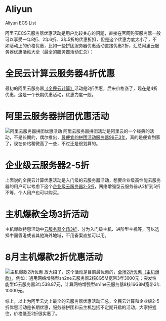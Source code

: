 # Aliyun
Aliyun ECS List


阿里云ECS云服务器优惠活动是用户比较关心的问题，直接在官网购买服务器一般可以享受一年8折、2年6折、3年5折的优惠折扣，但是这个优惠力度太小了，不如活动上的价格优惠，比如一些拼团服务器优惠活动直接优惠2折，汇总阿里云服务器优惠活动大全（最全的服务器活动汇总）：

# 全民云计算云服务器4折优惠
最初的阿里云服务器[《全民云计算》](http://www.mabiji.com/url/qwbk/)活动是2折优惠，后来价格涨了，现在是4折优惠，这是一个长期优惠活动，优惠力度一般。

# 阿里云服务器拼团优惠活动
![阿里云服务器拼团优惠活动](http://www.mabiji.com/wp-content/uploads/2019/07/pintuan190.jpg)
阿里云服务器拼团活动是阿里云的一个经典的活动，不是长期的，偶尔推出，[最便宜的拼团活动服务器99元3年](http://www.mabiji.com/url/hi-group-buying/)，真的是便宜到家了，现在价格稍微高了一些，不过还是很划算的。

# 企业级云服务器2-5折
上面说的全民云计算优惠活动是入门级的云服务器活动，想要企业级高性能云服务器的用户可以考虑下这个[企业级云服务器2-5折](http://www.mabiji.com/url/enterprise-discount/)，网络增强型云服务器从2折到5折不等，个人用户也可以购买。

# 主机爆款全场3折活动
主机爆款特惠活动中[云服务器全场3折](http://www.mabiji.com/url/hotsale/)，分为入门级主机、进阶型主机等，可以选择中国香港或者其他海外地域，不用备案直接可以用。

# 8月主机爆款2折优惠活动
![主机爆款2折优惠](http://www.mabiji.com/wp-content/uploads/2019/08/limit-buy.jpg)
放大招了，这个活动是目前最优惠的，[全场2折优惠（主机爆款）](http://www.mabiji.com/url/limit-buy/)，例如：通用网络增强型sn2ne云服务器2核8G5M宽带3年3000元；突发性能型t5云服务器3年538.87元，计算网络增强型sn1ne云服务器8核16G8M宽带3年10000元。

综上，以上为阿里云史上最全的云服务器优惠活动汇总，全民云计算和企业级2-5折优惠活动是长期优惠，服务器拼团和云主机包括不定期开启的活动，大家把握住，价格低至2折很实惠了。
